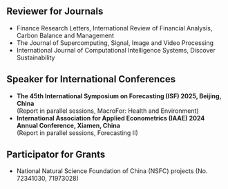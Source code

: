 ## Reviewer for Journals
- Finance Research Letters, International Review of Financial Analysis, Carbon Balance and Management
- The Journal of Supercomputing, Signal, Image and Video Processing
- International Journal of Computational Intelligence Systems, Discover Sustainability


## Speaker for International Conferences
- **The 45th International Symposium on Forecasting (ISF) 2025, Beijing, China** \
  (Report in parallel sessions, MacroFor: Health and Environment)
- **International Association for Applied Econometrics (IAAE) 2024 Annual Conference, Xiamen, China** \
  (Report in parallel sessions, Forecasting II)


## Participator for Grants
- National Natural Science Foundation of China (NSFC) projects (No. 72341030, 71973028)
